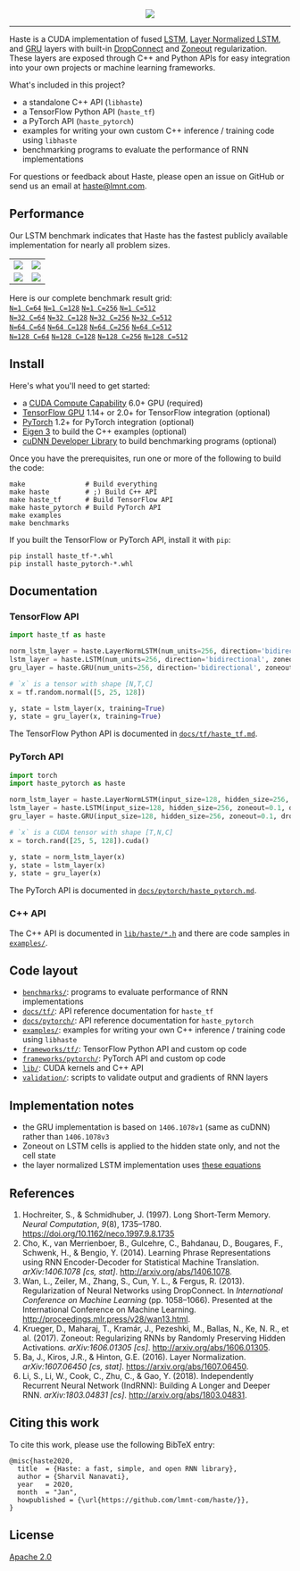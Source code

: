 <div align="center">
  <img src="https://lmnt.com/assets/haste-logo_social_media.png">
</div>

--------------------------------------------------------------------------------

Haste is a CUDA implementation of fused [LSTM](https://en.wikipedia.org/wiki/Long_short-term_memory), [Layer Normalized LSTM](https://arxiv.org/abs/1607.06450), and [GRU](https://en.wikipedia.org/wiki/Gated_recurrent_unit) layers with built-in [DropConnect](http://proceedings.mlr.press/v28/wan13.html) and [Zoneout](https://arxiv.org/abs/1606.01305) regularization. These layers are exposed through C++ and Python APIs for easy integration into your own projects or machine learning frameworks.

What's included in this project?
- a standalone C++ API (`libhaste`)
- a TensorFlow Python API (`haste_tf`)
- a PyTorch API (`haste_pytorch`)
- examples for writing your own custom C++ inference / training code using `libhaste`
- benchmarking programs to evaluate the performance of RNN implementations

For questions or feedback about Haste, please open an issue on GitHub or send us an email at [haste@lmnt.com](mailto:haste@lmnt.com).

## Performance
Our LSTM benchmark indicates that Haste has the fastest publicly available implementation for nearly all problem sizes.
<table>
  <tr><td><img src="https://lmnt.com/assets/haste/benchmark/report_n=16_c=128.png"></td><td><img src="https://lmnt.com/assets/haste/benchmark/report_n=32_c=256.png"></td></tr>
  <tr></tr>
  <tr><td><img src="https://lmnt.com/assets/haste/benchmark/report_n=64_c=128.png"></td><td><img src="https://lmnt.com/assets/haste/benchmark/report_n=128_c=256.png"></td></tr>
</table>

Here is our complete benchmark result grid:
<br>
[`N=1 C=64`](https://lmnt.com/assets/haste/benchmark/report_n=1_c=64.png)
[`N=1 C=128`](https://lmnt.com/assets/haste/benchmark/report_n=1_c=128.png)
[`N=1 C=256`](https://lmnt.com/assets/haste/benchmark/report_n=1_c=256.png)
[`N=1 C=512`](https://lmnt.com/assets/haste/benchmark/report_n=1_c=512.png)
<br>
[`N=32 C=64`](https://lmnt.com/assets/haste/benchmark/report_n=32_c=64.png)
[`N=32 C=128`](https://lmnt.com/assets/haste/benchmark/report_n=32_c=128.png)
[`N=32 C=256`](https://lmnt.com/assets/haste/benchmark/report_n=32_c=256.png)
[`N=32 C=512`](https://lmnt.com/assets/haste/benchmark/report_n=32_c=512.png)
<br>
[`N=64 C=64`](https://lmnt.com/assets/haste/benchmark/report_n=64_c=64.png)
[`N=64 C=128`](https://lmnt.com/assets/haste/benchmark/report_n=64_c=128.png)
[`N=64 C=256`](https://lmnt.com/assets/haste/benchmark/report_n=64_c=256.png)
[`N=64 C=512`](https://lmnt.com/assets/haste/benchmark/report_n=64_c=512.png)
<br>
[`N=128 C=64`](https://lmnt.com/assets/haste/benchmark/report_n=128_c=64.png)
[`N=128 C=128`](https://lmnt.com/assets/haste/benchmark/report_n=128_c=128.png)
[`N=128 C=256`](https://lmnt.com/assets/haste/benchmark/report_n=128_c=256.png)
[`N=128 C=512`](https://lmnt.com/assets/haste/benchmark/report_n=128_c=512.png)

## Install
Here's what you'll need to get started:
- a [CUDA Compute Capability](https://developer.nvidia.com/cuda-gpus) 6.0+ GPU (required)
- [TensorFlow GPU](https://www.tensorflow.org/install/gpu) 1.14+ or 2.0+ for TensorFlow integration (optional)
- [PyTorch](https://pytorch.org) 1.2+ for PyTorch integration (optional)
- [Eigen 3](http://eigen.tuxfamily.org/) to build the C++ examples (optional)
- [cuDNN Developer Library](https://developer.nvidia.com/rdp/cudnn-archive) to build benchmarking programs (optional)

Once you have the prerequisites, run one or more of the following to build the code:
```
make               # Build everything
make haste         # ;) Build C++ API
make haste_tf      # Build TensorFlow API
make haste_pytorch # Build PyTorch API
make examples
make benchmarks
```

If you built the TensorFlow or PyTorch API, install it with `pip`:
```
pip install haste_tf-*.whl
pip install haste_pytorch-*.whl
```

## Documentation
### TensorFlow API
```python
import haste_tf as haste

norm_lstm_layer = haste.LayerNormLSTM(num_units=256, direction='bidirectional', zoneout=0.1, dropout=0.05)
lstm_layer = haste.LSTM(num_units=256, direction='bidirectional', zoneout=0.1, dropout=0.05)
gru_layer = haste.GRU(num_units=256, direction='bidirectional', zoneout=0.1, dropout=0.05)

# `x` is a tensor with shape [N,T,C]
x = tf.random.normal([5, 25, 128])

y, state = lstm_layer(x, training=True)
y, state = gru_layer(x, training=True)
```

The TensorFlow Python API is documented in [`docs/tf/haste_tf.md`](docs/tf/haste_tf.md).

### PyTorch API
```python
import torch
import haste_pytorch as haste

norm_lstm_layer = haste.LayerNormLSTM(input_size=128, hidden_size=256, zoneout=0.1, dropout=0.05)
lstm_layer = haste.LSTM(input_size=128, hidden_size=256, zoneout=0.1, dropout=0.05)
gru_layer = haste.GRU(input_size=128, hidden_size=256, zoneout=0.1, dropout=0.05)

# `x` is a CUDA tensor with shape [T,N,C]
x = torch.rand([25, 5, 128]).cuda()

y, state = norm_lstm_layer(x)
y, state = lstm_layer(x)
y, state = gru_layer(x)
```

The PyTorch API is documented in [`docs/pytorch/haste_pytorch.md`](docs/pytorch/haste_pytorch.md).

### C++ API
The C++ API is documented in [`lib/haste/*.h`](lib/haste/) and there are code samples in [`examples/`](examples/).

## Code layout
- [`benchmarks/`](benchmarks): programs to evaluate performance of RNN implementations
- [`docs/tf/`](docs/tf): API reference documentation for `haste_tf`
- [`docs/pytorch/`](docs/pytorch): API reference documentation for `haste_pytorch`
- [`examples/`](examples): examples for writing your own C++ inference / training code using `libhaste`
- [`frameworks/tf/`](frameworks/tf): TensorFlow Python API and custom op code
- [`frameworks/pytorch/`](frameworks/pytorch): PyTorch API and custom op code
- [`lib/`](lib): CUDA kernels and C++ API
- [`validation/`](validation): scripts to validate output and gradients of RNN layers

## Implementation notes
- the GRU implementation is based on `1406.1078v1` (same as cuDNN) rather than `1406.1078v3`
- Zoneout on LSTM cells is applied to the hidden state only, and not the cell state
- the layer normalized LSTM implementation uses [these equations](https://github.com/lmnt-com/haste/issues/1)

## References
1. Hochreiter, S., & Schmidhuber, J. (1997). Long Short-Term Memory. _Neural Computation_, _9_(8), 1735–1780. https://doi.org/10.1162/neco.1997.9.8.1735
1. Cho, K., van Merrienboer, B., Gulcehre, C., Bahdanau, D., Bougares, F., Schwenk, H., & Bengio, Y. (2014). Learning Phrase Representations using RNN Encoder-Decoder for Statistical Machine Translation. _arXiv:1406.1078 [cs, stat]_. http://arxiv.org/abs/1406.1078.
1. Wan, L., Zeiler, M., Zhang, S., Cun, Y. L., & Fergus, R. (2013). Regularization of Neural Networks using DropConnect. In _International Conference on Machine Learning_ (pp. 1058–1066). Presented at the International Conference on Machine Learning. http://proceedings.mlr.press/v28/wan13.html.
1. Krueger, D., Maharaj, T., Kramár, J., Pezeshki, M., Ballas, N., Ke, N. R., et al. (2017). Zoneout: Regularizing RNNs by Randomly Preserving Hidden Activations. _arXiv:1606.01305 [cs]_. http://arxiv.org/abs/1606.01305.
1. Ba, J., Kiros, J.R., & Hinton, G.E. (2016). Layer Normalization. _arXiv:1607.06450 [cs, stat]_. https://arxiv.org/abs/1607.06450.
1. Li, S., Li, W., Cook, C., Zhu, C., & Gao, Y. (2018). Independently Recurrent Neural Network (IndRNN): Building A Longer and Deeper RNN. _arXiv:1803.04831 [cs]_. http://arxiv.org/abs/1803.04831.

## Citing this work
To cite this work, please use the following BibTeX entry:
```
@misc{haste2020,
  title  = {Haste: a fast, simple, and open RNN library},
  author = {Sharvil Nanavati},
  year   = 2020,
  month  = "Jan",
  howpublished = {\url{https://github.com/lmnt-com/haste/}},
}
```

## License
[Apache 2.0](LICENSE)
